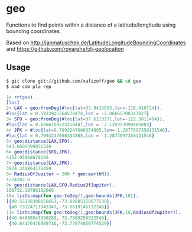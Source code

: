 geo
===

Functions to find points within a distance of a latitude/longitude
using bounding coordinates.

Based on http://janmatuschek.de/LatitudeLongitudeBoundingCoordinates
and https://github.com/rovarghe/clj-geolocation

Usage
-----
```bash
$ git clone git://github.com/xafizoff/geo && cd geo
$ mad com pla rep
```

```erlang
1> rr(geo).
[loc]
2> LAX = geo:fromDeg(#loc{lat=33.9415933,lon=-118.410724}).
#loc{lat = 0.5923925564578474,lon = -2.06665700347027}
3> SFO = geo:fromDeg(#loc{lat=37.6213171,lon=-122.3811494}).
#loc{lat = 0.6566158523318447,lon = -2.135953999405083}
4> JFK = #loc{lat=0.7093247608354885,lon=-1.2877097358131546}.
#loc{lat = 0.7093247608354885,lon = -1.2877097358131546}
5> geo:distance(LAX,SFO).
543.6609394051334
6> geo:distance(SFO,JFK).
4152.05968678295
7> geo:distance(LAX,JFK).
3974.341864171459
8> RadiusOfJupiter = 200 * geo:earthR().
1274202.0
9> geo:distance(LAX,SFO,RadiusOfJupiter).
108732.18788102666
10> lists:map(fun geo:toDeg/1,geo:bounds(JFK,10)).
[{40.55138308056653,-73.89885158677538},
 {40.73124711943347,-73.6618146132246}]
11> lists:map(fun geo:toDeg/1,geo:bounds(JFK,10,RadiusOfJupiter)).
[{40.64086543990283,-73.7809256922546},
 {40.64176476009716,-73.77974050774539}]
```
